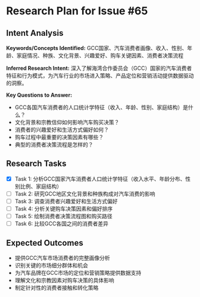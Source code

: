 # Research Plan for Issue #65

## Intent Analysis
**Keywords/Concepts Identified:** GCC国家、汽车消费者画像、收入、性别、年龄、家庭情况、种族、文化背景、兴趣爱好、购车关键因素、消费者决策流程

**Inferred Research Intent:** 深入了解海湾合作委员会（GCC）国家的汽车消费者特征和行为模式，为汽车行业的市场进入策略、产品定位和营销活动提供数据驱动的洞察。

**Key Questions to Answer:** 
- GCC各国汽车消费者的人口统计学特征（收入、年龄、性别、家庭结构）是什么？
- 文化背景和宗教信仰如何影响汽车购买决策？
- 消费者的兴趣爱好和生活方式偏好如何？
- 购车过程中最重要的决策因素有哪些？
- 典型的消费者决策流程是怎样的？

## Research Tasks
- [x] Task 1: 分析GCC国家汽车消费者人口统计学特征（收入水平、年龄分布、性别比例、家庭结构）
- [ ] Task 2: 研究GCC地区文化背景和种族构成对汽车消费的影响
- [ ] Task 3: 调查消费者兴趣爱好和生活方式偏好
- [ ] Task 4: 分析关键购车决策因素和偏好排序
- [ ] Task 5: 绘制消费者决策流程图和购买路径
- [ ] Task 6: 比较GCC各国之间的消费者差异

## Expected Outcomes
- 提供GCC汽车市场消费者的完整画像分析
- 识别关键的市场细分群体和机会
- 为汽车品牌在GCC市场的定位和营销策略提供数据支持
- 理解文化和宗教因素对购车决策的具体影响
- 制定针对性的消费者接触和转化策略